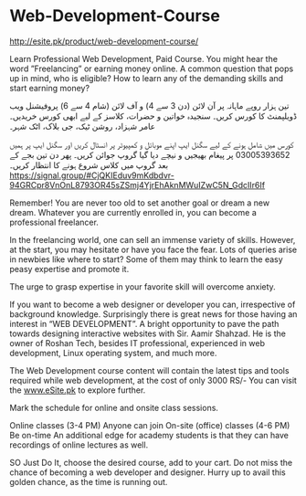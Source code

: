 # Web-Development-Course
http://esite.pk/product/web-development-course/

Learn Professional Web Development, Paid Course. You might hear the word ”Freelancing” or earning money online. A common question that pops up in mind, who is eligible? How to learn any of the demanding skills and start earning money?

تین ہزار روپے ماہانہ پر آن لائن (دن 3 سے 4) و آف لائن (شام 4 سے 6) پروفیشنل ویب ڈویلپمنٹ کا کورس کریں۔ سنجیدہ خواتین و حضرات، کلاسز کے لیے ابھی کورس خریدیں۔ عامر شہزاد، روشن ٹیک، جی بلاک، اٹک شہر۔

کورس میں شامل ہونے کے لیے سگنل ایپ اپنے موبائل و کمپیوٹر پر انسٹال کریں اور سگنل ایپ پر ہمیں 03005393652 پر پیغام بھیجیں و نیچے دیا گیا گروپ جوائن کریں۔ پھر دن تین بجے کے بعد گروپ میں کلاس شروع ہونے کا انتظار کریں۔
https://signal.group/#CjQKIEduv9mKdbdvr-94GRCpr8VnOnL8793OR45sZSmj4YjrEhAknMWuIZwC5N_GdcIIr6If

Remember! You are never too old to set another goal or dream a new dream. Whatever you are currently enrolled in, you can become a professional freelancer.
 
In the freelancing world, one can sell an immense variety of skills. However, at the start, you may hesitate or have you face the fear. Lots of queries arise in newbies like where to start? Some of them may think to learn the easy peasy expertise and promote it.

The urge to grasp expertise in your favorite skill will overcome anxiety.

If you want to become a web designer or developer you can, irrespective of background knowledge. Surprisingly there is great news for those having an interest in “WEB DEVELOPMENT”. A bright opportunity to pave the path towards designing interactive websites with Sir. Aamir Shahzad. He is the owner of Roshan Tech, besides IT professional, experienced in web development, Linux operating system, and much more.

The Web Development course content will contain the latest tips and tools required while web development, at the cost of only 3000 RS/- You can visit the www.eSite.pk to explore further.

Mark the schedule for online and onsite class sessions.

Online classes (3-4 PM) Anyone can join
On-site (office) classes (4-6 PM) Be on-time
An additional edge for academy students is that they can have recordings of online lectures as well.

SO Just Do It, choose the desired course, add to your cart. Do not miss the chance of becoming a web developer and designer. Hurry up to avail this golden chance, as the time is running out.